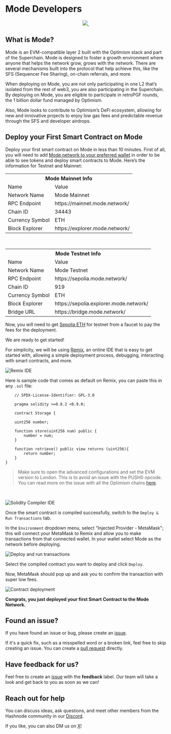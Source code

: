 # Mode Developers


<p align="center">
<a href="https://mode.network/">
    <img src="https://img.shields.io/badge/MADE%20BY%20Mode-000000.svg?style=for-the-badge&logo">
</a>
<a href="https://discord.gg/modenetworkofficial">
    <img alt="" src="https://img.shields.io/badge/Join%20the%20community-black.svg?style=for-the-badge&logo=discord&labelColor=000000&logoWidth=20">
  </a>
</p>

## What is Mode?
Mode is an EVM-compatible layer 2 built with the Optimism stack and part of the Superchain. Mode is designed to foster a growth environment where anyone that helps the network grow, grows with the network. There are several mechanisms built into the protocol that help achieve this, like the SFS (Sequencer Fee Sharing), on-chain referrals, and more.

When deploying on Mode, you are not only participating in one L2 that’s isolated from the rest of web3, you are also participating in the Superchain. By deploying on Mode, you are eligible to participate in retroPGF rounds, the 1 billion dollar fund managed by Optimism.

Also, Mode looks to contribute to Optimism’s DeFi ecosystem, allowing for new and innovative projects to enjoy low gas fees and predictable revenue through the SFS and developer airdrops.

## Deploy your First Smart Contract on Mode

Deploy your first smart contract on Mode in less than 10 minutes. First of all, you will need to add [Mode network to your preferred wallet](https://docs.mode.network/mode-developer-mainnet/using-mode-mainnet) in order to be able to see tokens and deploy smart contracts to Mode. Here’s the information for Testnet and Mainnet:


<div style="text-align: center;">
  <table>
    <tr>
      <th colspan="2">Mode Mainnet Info</th>
    </tr>
    <tr>
      <td >Name</td>
      <td >Value</td>
    </tr>
    <tr>
        <td>Network Name</td>
        <td>Mode Mainnet</td>
    </tr>
    <tr>
        <td>RPC Endpoint</td>
        <td>https://mainnet.mode.network/</td>
    </tr>
    <tr>
        <td>Chain ID</td>
        <td>34443</td>
    </tr>
    <tr>
        <td>Currency Symbol</td>
        <td>ETH</td>
    </tr>
    <tr>
        <td>Block Explorer</td>
        <td>https://explorer.mode.network/</td>
    </tr>
  </table>
</div>

<br/>

<div style="text-align: center;">
  <table>
    <tr>
      <th colspan="2">Mode Testnet Info</th>
    </tr>
    <tr>
      <td >Name</td>
      <td >Value</td>
    </tr>
    <tr>
        <td>Network Name</td>
        <td>Mode Testnet</td>
    </tr>
    <tr>
        <td>RPC Endpoint</td>
        <td>https://sepolia.mode.network/</td>
    </tr>
    <tr>
        <td>Chain ID</td>
        <td>919</td>
    </tr>
    <tr>
        <td>Currency Symbol</td>
        <td>ETH</td>
    </tr>
    <tr>
        <td>Block Explorer</td>
        <td>https://sepolia.explorer.mode.network/</td>
    </tr>
    <tr>
        <td>Bridge URL</td>
        <td>https://bridge.mode.network/</td>
    </tr>
  </table>
</div>


Now, you will need to get [Sepolia ETH](https://docs.mode.network/tools/testnet-faucets) for testnet from a faucet to pay the fees for the deployment. 

We are ready to get started!

For simplicity, we will be using [Remix](https://docs.mode.network/build-on-mode/deploying-a-smart-contract/using-remix), an online IDE that is easy to get started with, allowing a simple deployment process, debugging, interacting with smart contracts, and more.

![Remix IDE](https://cdn.hashnode.com/res/hashnode/image/upload/v1706551770268/OEHDn1Cp_.png "Remix IDE")


Here is sample code that comes as default on Remix, you can paste this in any `.sol` file:

        // SPDX-License-Identifier: GPL-3.0

        pragma solidity >=0.8.2 <0.9.0;

        contract Storage {

        uint256 number;
        
        function store(uint256 num) public {
            number = num;
        }

        function retrieve() public view returns (uint256){
            return number;
        }
    }
    

> Make sure to open the advanced configurations and set the EVM version to London. This is to avoid an issue with the PUSH0 opcode. You can read more on the issue with all the Optimism chains [here](https://community.optimism.io/docs/developers/build/differences/#opcode-differences).

<br/>

![Solidity Compiler IDE](https://cdn.hashnode.com/res/hashnode/image/upload/v1706551886961/1vWR1s6oV.png?auto=format "Solidity Compiler IDE")

Once the smart contract is compiled successfully, switch to the `Deploy & Run Transactions` tab.

In the `Environment` dropdown menu, select "Injected Provider - MetaMask"; this will connect your MetaMask to Remix and allow you to make transactions from that connected wallet. In your wallet select Mode as the network before deploying.

![Deploy and run transactions](https://cdn.hashnode.com/res/hashnode/image/upload/v1706551941302/1X7JUaUJy.png?auto=format "Deploy and run transactions")

Select the compiled contract you want to deploy and click `Deploy`.

Now, MetaMask should pop up and ask you to confirm the transaction with super low fees.

![Contract deployment](https://cdn.hashnode.com/res/hashnode/image/upload/v1706551970198/jLsnnEktZ.png "Contract deployment")

<strong>Congrats, you just deployed your first Smart Contract to the Mode Network.</strong>


## Found an issue?

If you have found an issue or bug, please create an [issue](https:/https://github.com/mode-network/mode-developers).

If it's a quick fix, such as a misspelled word or a broken link, feel free to skip creating an issue. You can create a [pull request](https://github.com/mode-network/mode-developers/pulls) directly.

## Have feedback for us?

Feel free to create an [issue](https://github.com/mode-network/mode-developers/issues) with the **feedback** label. Our team will take a look and get back to you as soon as we can!

## Reach out for help

You can discuss ideas, ask questions, and meet other members from the Hashnode community in our [Discord](https://discord.gg/modenetworkofficial).

If you like, you can also DM us on [X](https://x.com/modenetwork)!
